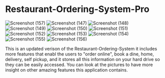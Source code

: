 # Restaurant-Ordering-System-Pro
![Screenshot (157)](https://user-images.githubusercontent.com/65783304/205114678-c739943d-dea3-4ed7-9451-8ad2593d7029.png)
![Screenshot (147)](https://user-images.githubusercontent.com/65783304/205114709-5db6d67e-32ae-4d2b-abe3-12facaa13f54.png)
![Screenshot (148)](https://user-images.githubusercontent.com/65783304/205114747-8fed84f6-509c-4a66-8ace-68e94018fd92.png)
![Screenshot (149)](https://user-images.githubusercontent.com/65783304/205114751-9da41f07-e610-4d81-9820-455dd92c84df.png)
![Screenshot (150)](https://user-images.githubusercontent.com/65783304/205114757-6922b31c-8ca7-4067-8f5b-25084e3793ab.png)
![Screenshot (151)](https://user-images.githubusercontent.com/65783304/205114762-38b1975b-0f6e-4ced-9c04-90a1c221565f.png)
![Screenshot (152)](https://user-images.githubusercontent.com/65783304/205114765-b900bea7-6345-4dcb-a040-b50f6a4df059.png)
![Screenshot (153)](https://user-images.githubusercontent.com/65783304/205114770-44e87f15-ce51-4d47-a2a6-b6dcbc5cf9eb.png)
![Screenshot (154)](https://user-images.githubusercontent.com/65783304/205114776-3b6b3e3b-14e0-422d-871b-f05308f6af37.png)
![Screenshot (155)](https://user-images.githubusercontent.com/65783304/205114784-a98385f9-3bf1-456e-94d1-4db7933b5d45.png)
![Screenshot (156)](https://user-images.githubusercontent.com/65783304/205114806-76663821-ef6e-41d2-86b4-a7968f85f2ce.png)

This is an updated verison of the Restaurant-Ordering-System it includes more features that enabl the users to "order online", book a dine, home, delivery, self pickup, and it stores all this information on your hard drive so they can be easily accessed.
You can look at the pictures to have more insight on other amazing features this application contains.
